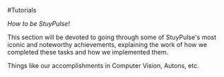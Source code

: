 #Tutorials

_How to be StuyPulse!_

This section will be devoted to going through some of StuyPulse's most iconic and noteworthy achievements, explaining the work of how we completed these tasks and how we implemented them.

Things like our accomplishments in Computer Vision, Autons, etc.